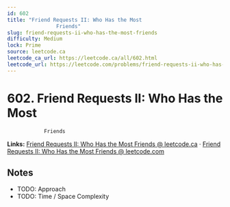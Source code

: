 ```yaml
--- 
id: 602
title: "Friend Requests II: Who Has the Most
                Friends"
slug: friend-requests-ii-who-has-the-most-friends
difficulty: Medium
lock: Prime
source: leetcode.ca
leetcode_ca_url: https://leetcode.ca/all/602.html
leetcode_url: https://leetcode.com/problems/friend-requests-ii-who-has-the-most-friends/
---
```


# 602. Friend Requests II: Who Has the Most
                Friends

**Links:** [Friend Requests II: Who Has the Most
                Friends @ leetcode.ca](https://leetcode.ca/all/602.html) · [Friend Requests II: Who Has the Most
                Friends @ leetcode.com](https://leetcode.com/problems/friend-requests-ii-who-has-the-most-friends/)

## Notes
- TODO: Approach
- TODO: Time / Space Complexity
